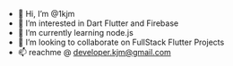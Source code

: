 - 👋 Hi, I’m @1kjm
- 👀 I’m interested in Dart Flutter and Firebase
- 🌱 I’m currently learning node.js
- 💞️ I’m looking to collaborate on FullStack Flutter Projects
- 📫 reachme @ developer.kjm@gmail.com


